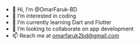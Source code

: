 - 👋 Hi, I’m @OmarFaruk-BD
- 👀 I’m interested in coding
- 🌱 I’m currently learning Dart and Flutter
- 💞️ I’m looking to collaborate on app development
- 📫 Reach me at omarfaruk2bd@gmail.com

<!---
Hi, I am Omar Faruk. I am a cross platform app developer. I use dart and flutter for building applications
--->
